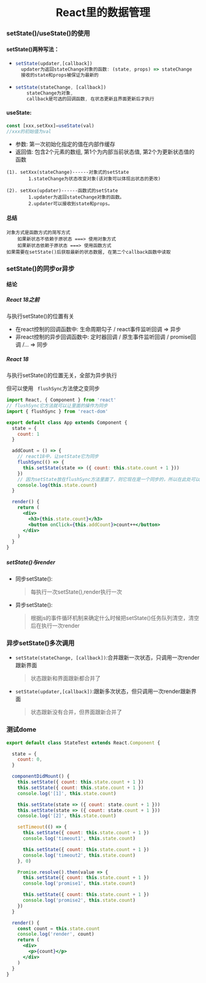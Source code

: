 <center><h1>React里的数据管理</h1></center>

### setState()/useState()的使用

#### setState()两种写法：

- ```javascript
  setState(updater,[callback])
    updater为返回stateChange对象的函数: (state, props) => stateChange
    接收的state和props被保证为最新的
  ```

- ```javascript
  setState(stateChange, [callback])
      stateChange为对象,
      callback是可选的回调函数, 在状态更新且界面更新后才执行
  ```

#### useState:

```jsx
const [xxx,setXxx]=useState(val)
//xxx的初始值为val
```

- 参数: 第一次初始化指定的值在内部作缓存
- 返回值: 包含2个元素的数组, 第1个为内部当前状态值, 第2个为更新状态值的函数

```
(1). setXxx(stateChange)------对象式的setState
        1.stateChange为状态改变对象(该对象可以体现出状态的更改)
				
(2). setXxx(updater)------函数式的setState
        1.updater为返回stateChange对象的函数。
        2.updater可以接收到state和props。
```

#### 总结

    对象方式是函数方式的简写方式
        如果新状态不依赖于原状态 ===> 使用对象方式
        如果新状态依赖于原状态 ===> 使用函数方式
    如果需要在setState()后获取最新的状态数据, 在第二个callback函数中读取

### setState()的同步or异步

#### 结论

##### React 18之前

与执行setState()的位置有关

- 在react控制的回调函数中: 生命周期勾子 / react事件监听回调  => 异步
- 非react控制的异步回调函数中: 定时器回调 / 原生事件监听回调 / promise回调 /... => 同步

##### React 18

与执行setState()的位置无关，全部为异步执行

但可以使用 ` flushSync`方法使之变同步

```jsx
import React, { Component } from 'react'
// flushSync它方法就可以让里面的操作为同步
import { flushSync } from 'react-dom'

export default class App extends Component {
  state = {
    count: 1
  }

  addCount = () => {
    // react18中，让setState它为同步
    flushSync(() => {
      this.setState(state => ({ count: this.state.count + 1 }))
    })
    // 因为setState放在flushSync方法里面了，则它现在是一个同步的，所以在此处可以得到最新的数据
    console.log(this.state.count)
  }

  render() {
    return (
      <div>
        <h3>{this.state.count}</h3>
        <button onClick={this.addCount}>count++</button>
      </div>
    )
  }
}
```

##### setState()与render

- 同步setState():

  > 每执行一次setState(),render执行一次

- 异步setState():

  > 根据js的事件循环机制来确定什么时候把setState()任务队列清空，清空后在执行一次render

### 异步setState()多次调用

- `setState(stateChange, [callback])`:合并跟新一次状态，只调用一次render跟新界面

  > 状态跟新和界面跟新都合并了

- `setState(updater,[callback])`:跟新多次状态，但只调用一次render跟新界面

  > 状态跟新没有合并，但界面跟新合并了

### 测试dome

```jsx
export default class StateTest extends React.Component {

  state = {
    count: 0,
  }

  componentDidMount() {
    this.setState({ count: this.state.count + 1 })
    this.setState({ count: this.state.count + 1 })
    console.log('[1]', this.state.count) 

    this.setState(state => ({ count: state.count + 1 }))
    this.setState(state => ({ count: state.count + 1 }))
    console.log('[2]', this.state.count) 

    setTimeout(() => {
      this.setState({ count: this.state.count + 1 })
      console.log('timeout1', this.state.count) 

      this.setState({ count: this.state.count + 1 })
      console.log('timeout2', this.state.count) 
    }, 0)

    Promise.resolve().then(value => {
      this.setState({ count: this.state.count + 1 })
      console.log('promise1', this.state.count)  

      this.setState({ count: this.state.count + 1 })
      console.log('promise2', this.state.count) 
    })
  }

  render() {
    const count = this.state.count
    console.log('render', count)  
    return (
      <div>
        <p>{count}</p>
      </div>
    )
  }
}
```
